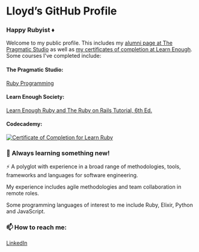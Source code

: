 # Lloyd’s GitHub Profile
### Happy Rubyist ♦️

<!--
**dubesoftware/dubesoftware** is a ✨ _special_ ✨ repository because its `README.md` (this file) appears on your GitHub profile.

Here are some ideas to get you started:

- 🔭 I’m currently working on ...
- 🌱 I’m currently learning ...
- 👯 I’m looking to collaborate on ...
- 🤔 I’m looking for help with ...
- 💬 Ask me about ...
- 📫 How to reach me: ...
- 😄 Pronouns: ...
- ⚡ Fun fact: ...
-->

Welcome to my public profile. This includes my [alumni page at The Pragmatic Studio](https://pragmaticstudio.com/alumni/dubesoftware) as well as [my certificates of completion at Learn Enough](https://www.learnenough.com/certificates/dubesoftware). Some courses I've completed include:

#### The Pragmatic Studio:
<a href="https://pragmaticstudio.com/alumni/dubesoftware">Ruby Programming</a>

#### Learn Enough Society:
<a href="https://www.learnenough.com/certificates/dubesoftware">Learn Enough Ruby and The Ruby on Rails Tutorial, 6th Ed.</a>

#### Codecademy:
<a href="https://www.codecademy.com/profiles/dubesoftware/certificates/1c05e0382bc5681c824c4cbe85c126fd"><img src="hhttps://www.codecademy.com/profiles/objectWhiz84614/certificates/1c05e0382bc5681c824c4cbe85c126fd" alt="Certificate of Completion for Learn Ruby"></a>

### 🌱 Always learning something new!

⚡ A polyglot with experience in a broad range of methodologies, tools, frameworks and languages for software engineering.

My experience includes agile methodologies and team collaboration in remote roles.

Some programming languages of interest to me include Ruby, Elixir, Python and JavaScript.

### 📫 How to reach me:
[LinkedIn](https://www.linkedin.com/in/dubesoftware/)
